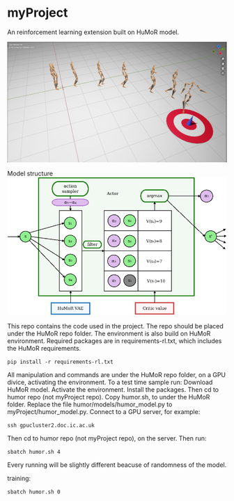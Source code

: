# myProject

An reinforcement learning extension built on HuMoR model. 

![Navigation](55.png)

Model structure
![Model](f7.png)

This repo contains the code used in the project. The repo should be placed under the HuMoR repo folder. 
The environment is also build on HuMoR environment. 
Required packages are in requirements-rl.txt, which includes the HuMoR requirements. 
```
pip install -r requirements-rl.txt
```
All manipulation and commands are under the HuMoR repo folder, on a GPU divice, activating the environment. 
To a test time sample run:
Download HuMoR model.
Activate the environment.
Install the packages.
Then cd to humor repo (not myProject repo).
Copy humor.sh, to under the HuMoR folder.
Replace the file humor/models/humor_model.py to myProject/humor_model.py. 
Connect to a GPU server, for example:
```
ssh gpucluster2.doc.ic.ac.uk
```
Then cd to humor repo (not myProject repo), on the server.
Then run:
```
sbatch humor.sh 4
```
Every running will be slightly different beacuse of randomness of the model. 

training:
```
sbatch humor.sh 0
```